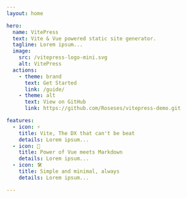 ```yaml
---
layout: home

hero:
  name: VitePress
  text: Vite & Vue powered static site generator.
  tagline: Lorem ipsum...
  image:
    src: /vitepress-logo-mini.svg
    alt: VitePress
  actions:
    - theme: brand
      text: Get Started
      link: /guide/
    - theme: alt
      text: View on GitHub
      link: https://github.com/Roseses/vitepress-demo.git

features:
  - icon: ⚡️
    title: Vite, The DX that can't be beat
    details: Lorem ipsum...
  - icon: 🖖
    title: Power of Vue meets Markdown
    details: Lorem ipsum...
  - icon: 🛠️
    title: Simple and minimal, always
    details: Lorem ipsum...

---
```


